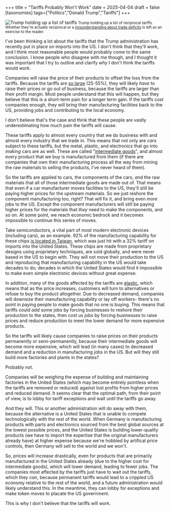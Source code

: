 +++
title = "Tariffs Probably Won't Work"
date = 2025-04-04
draft = false
[taxonomies]
tags=["Politics","Donald Trump","Tariffs"]
+++

![Trump holding up a list of tariffs](../../../images/trumps_tariffs.jpg)
<small>Trump holding up a list of reciprocal tariffs. Whether they're actually reciprocal or a
[misunderstanding about trade deficits](https://www.factcheck.org/2025/04/trumps-misleading-tariff-chart/) 
is left as an exercise to the reader.</small>

I've been thinking a lot about the tariffs that the Trump administration has recently put in place
on imports into the US. I don't think that they'll work, and I think most reasonable people would
probably come to the same conclusion. I know people who disagree with me though, and I thought it
was important that I try to outline and clarify *why* I don't think the tariffs would work.

Companies will raise the price of their products to offset the loss from the tariffs. Because the 
tariffs are [so large](https://www.bbc.com/news/articles/c1jxrnl9xe2o) (25-55%), they will likely *have* 
to raise their prices or go out of business, because the tariffs are larger than their profit margin. 
Most people understand that this will happen, but they believe that this is a short-term pain for a longer 
term gain. If the tariffs cost companies enough, they will bring their manufacturing facilities back to 
the US, providing jobs and contributing to the local economy. 

I don't believe that's the case and think that these people are vastly underestimating how 
much pain the tariffs will cause.

These tariffs apply to almost every country that we do business with and almost every industry that we trade in. 
This means that not only are *cars* subject to these tariffs, but the metal, plastic, and electronics that 
go into *making* cars are as well. These are called "[intermediate goods](https://en.wikipedia.org/wiki/Intermediate_good)", 
and almost every product that we buy is manufactured from them (if there are companies that own their manufacturing process all 
the way from mining the raw materials to selling the products, I've never heard of them).

So the tariffs are applied to cars, the components of the cars, *and* the raw materials that all of those
intermediate goods are made out of. That means that even if a car manufacturer moves facilities to the US, 
they'll still be paying higher prices for the upstream materials. So we just reshore the component 
manufacturing too, right? That will fix it, and bring even *more* jobs to the US. Except the component
manufacturers will still be paying higher prices for the materials that *they* need to make the components,
and so on. At some point, we reach economic bedrock and it becomes impossible to continue this series of moves. 

Take semiconductors, a vital part of most modern electronic devices (including cars), as an example. 92%
of the manufacturing capability for these chips [is located in Taiwan](https://www.usitc.gov/publications/332/working_papers/us_exposure_to_the_taiwanese_semiconductor_industry_11-21-2023_508.pdf), which was just hit with a 32% tariff 
on imports into the United States. These chips are made from proprietary designs using proprietary techniques, 
are sold globally, and were never based in the US to begin with. They will not move their production to 
the US and reproducing that manufacturing capability in the US would take decades to do; decades in which 
the United States would find it impossible to make even simple electronic devices without great expense.

In addition, many of the goods affected by the tariffs are [elastic](https://en.wikipedia.org/wiki/Elasticity_(economics)), which means that as the price increases, 
customers will turn to alternatives or refuse to buy the product altogether. Due to decreased demand, 
companies will downsize their manufacturing capability or lay off workers- there's no point in paying 
people to make goods that no one is buying. This means that tariffs could *add* some jobs by forcing businesses 
to reshore their production to the states, then *cost* us jobs by forcing businesses to raise prices and 
reduce production to meet the lower demand for more expensive products.

So the tariffs will likely cause companies to raise prices on their products permanently or semi-permanently,
because their intermediate goods will become more expensive, which will lead (in many cases) to decreased
demand and a reduction in manufacturing jobs in the US. But will they still build more factories and plants
in the states?

Probably not.

Companies will be weighing the expense of building and maintaining factories in the United States (which
may become entirely pointless when the tariffs are removed or reduced) against lost profits from higher
prices and reduced demand. It seems clear that the optimal path, from their point of view, is to lobby 
for tariff exceptions and wait until the tariffs go away.

And they will. This or another administration will do away with them, because the alternative is a United 
States that is unable to compete technologically with the rest of the world. When Germany is manufacturing 
products with parts and electronics sourced from the best global sources at the lowest possible prices, and 
the United States is building lower-quality products (we have to import the expertise that the original manufacturers
already have) at higher expense because we're hobbled by artifical price controls, then Germany will sell to the world and we won't.

So, prices will increase drastically, even for products that are primarily manufactured in the United States 
already (due to the higher cost for intermediate goods), which will lower demand, leading to fewer jobs. 
The companies most affected by the tariffs just have to wait out the tariffs, which they *can*, because permanent 
tariffs would lead to a crippled US economy relative to the rest of the world, and a future administration
would likely understand this. In the meantime, they can lobby for exceptions and make token moves to placate
the US government.

This is why I don't believe that the tariffs will work.
